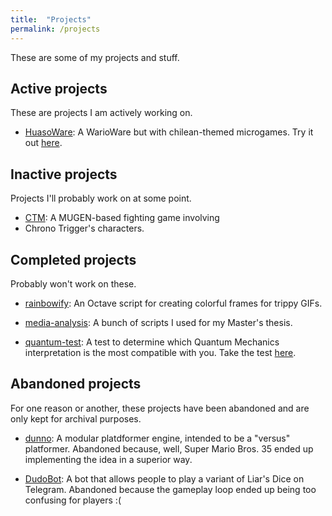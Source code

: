 ```yaml
---
title:  "Projects"
permalink: /projects
---
```


These are some of my projects and stuff.

## Active projects

These are projects I am actively working on.

* [HuasoWare](https://jbahamon.github.io/HuasoWare): A WarioWare but with
chilean-themed microgames. Try it out [here](http://anakena.dcc.uchile.cl/~jbahamon/HuasoWare/HuasoWare.html).

## Inactive projects

Projects I'll probably work on at some point. 

* [CTM](https://jbahamon.github.io/CTM): A MUGEN-based fighting game involving
* Chrono Trigger's characters.

## Completed projects

Probably won't work on these.

* [rainbowify](https://github.com/jbahamon/rainbowify): An Octave script for 
creating colorful frames for trippy GIFs.

* [media-analysis](https://github.com/jbahamon/media-analysis): A bunch of 
scripts I used for my Master's thesis.

* [quantum-test](https://github.com/jbahamon/quantum-test): A test to determine
which Quantum Mechanics interpretation is the most compatible with you. Take the
test [here](https://jbahamon.github.io/quantum-test/index.html).

## Abandoned projects

For one reason or another, these projects have been abandoned and are only kept
for archival purposes.

* [dunno](): A modular platdformer engine, intended to be a "versus" platformer. 
Abandoned because, well, Super Mario Bros. 35 ended up implementing the idea in
a superior way.

* [DudoBot](https://github.com/jbahamon/dudo-bot): A bot that allows people to
play a variant of Liar's Dice on Telegram. Abandoned because the gameplay loop
ended up being too confusing for players :(
  
